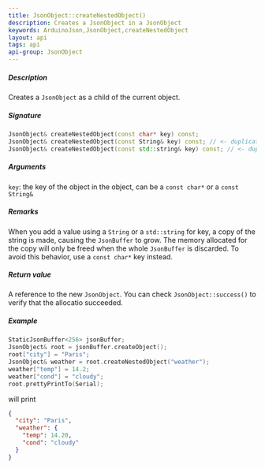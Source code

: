 ```yaml
---
title: JsonObject::createNestedObject()
description: Creates a JsonObject in a JsonObject
keywords: ArduinoJson,JsonObject,createNestedObject
layout: api
tags: api
api-group: JsonObject
---
```


##### Description
Creates a `JsonObject` as a child of the current object.

##### Signature

```c++
JsonObject& createNestedObject(const char* key) const;
JsonObject& createNestedObject(const String& key) const; // <- duplicates key
JsonObject& createNestedObject(const std::string& key) const; // <- duplicates key
```

##### Arguments

`key`: the key of the object in the object, can be a `const char*` or a `const String&`

##### Remarks

When you add a value using a `String` or a `std::string` for key, a copy of the string is made, causing the `JsonBuffer` to grow.
The memory allocated for the copy will only be freed when the whole `JsonBuffer` is discarded.
To avoid this behavior, use a `const char*` key instead.

##### Return value

A reference to the new `JsonObject`.
You can check `JsonObject::success()` to verify that the allocatio succeeded.

##### Example

```c++
StaticJsonBuffer<256> jsonBuffer;
JsonObject& root = jsonBuffer.createObject();
root["city"] = "Paris";
JsonObject& weather = root.createNestedObject("weather");
weather["temp"] = 14.2;
weather["cond"] = "cloudy";
root.prettyPrintTo(Serial);
```

will print

```json
{
  "city": "Paris",
  "weather": {
    "temp": 14.20,
    "cond": "cloudy"
  }
}
```
